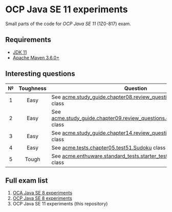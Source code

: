 # OCP Java SE 11 experiments

Small parts of the code for *OCP Java SE 11* (1Z0-817) exam.

## Requirements

* [JDK 11](https://www.oracle.com/java/technologies/javase-downloads.html)
* [Apache Maven 3.6.0+](https://maven.apache.org/download.cgi)

## Interesting questions

 № | Toughness | Question | Answer
:-: | :-------: | -------- | ------
 1  | Easy | See [acme.study_guide.chapter08.review_questions.question22.Child](https://github.com/dbelob/ocp-jse11/blob/master/chapters/src/main/java/acme/study_guide/chapter08/review_questions/question22/Child.java) class | [Answer](https://github.com/dbelob/ocp-jse11/blob/master/chapters/src/main/java/acme/study_guide/chapter08/review_questions/question22/Answer.md)
 2  | Easy | See [acme.study_guide.chapter09.review_questions.question22.FruitStand](https://github.com/dbelob/ocp-jse11/blob/master/chapters/src/main/java/acme/study_guide/chapter09/review_questions/question12/FruitStand.java) class | [Answer](https://github.com/dbelob/ocp-jse11/blob/master/chapters/src/main/java/acme/study_guide/chapter09/review_questions/question12/Answer.md)
 3  | Easy | See [acme.study_guide.chapter14.review_questions.question18.Z](https://github.com/dbelob/ocp-jse11/blob/master/chapters/src/main/java/acme/study_guide/chapter14/review_questions/question18/Z.java) class | [Answer](https://github.com/dbelob/ocp-jse11/blob/master/chapters/src/main/java/acme/study_guide/chapter14/review_questions/question18/Answer.md)
 4  | Easy | See [acme.tests.chapter05.test51.Sudoku](https://github.com/dbelob/ocp-jse11/blob/master/chapters/src/main/java/acme/tests/chapter05/test51/Sudoku.java) class | [Answer](https://github.com/dbelob/ocp-jse11/blob/master/chapters/src/main/java/acme/tests/chapter05/test51/Answer.md)
 5  | Tough | See [acme.enthuware.standard_tests.starter_test.test07.Example](https://github.com/dbelob/ocp-jse11/blob/master/chapters/src/main/java/acme/enthuware/standard_tests/starter_test/test07/Example.java) class | [Answer](https://github.com/dbelob/ocp-jse11/blob/master/chapters/src/main/java/acme/enthuware/standard_tests/starter_test/test07/Answer.md)

## Full exam list

1. [OCA Java SE 8 experiments](https://github.com/dbelob/oca-jse8)
2. [OCP Java SE 8 experiments](https://github.com/dbelob/ocp-jse8)
3. OCP Java SE 11 experiments (this repository)
